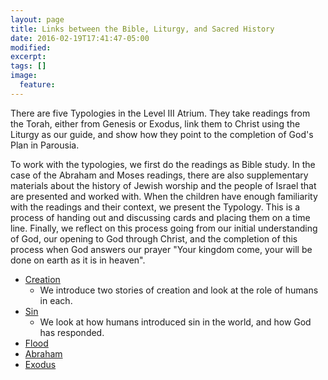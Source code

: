 ```yaml
---
layout: page
title: Links between the Bible, Liturgy, and Sacred History
date: 2016-02-19T17:41:47-05:00
modified:
excerpt:
tags: []
image:
  feature:
---
```


There are five Typologies in the Level III Atrium. They take readings from the Torah, either from Genesis or Exodus, link them to Christ using the Liturgy as our guide, and show how they point to the completion of God's Plan in Parousia.

To work with the typologies, we first do the readings as Bible study. In the case of the Abraham and Moses readings, there are also supplementary materials about the history of Jewish worship and the people of Israel that are presented and worked with. When the children have enough familiarity with the readings and their context, we present the Typology. This is a process of handing out and discussing cards and placing them on a time line. Finally, we reflect on this process going from our initial understanding of God, our opening to God through Christ, and the completion of this process when God answers our prayer "Your kingdom come, your will be done on earth as it is in heaven".

* [Creation](Creation)
  * We introduce two stories of creation and look at the role of humans in each.
* [Sin](Sin)
  * We look at how humans introduced sin in the world, and how God has responded.
* [Flood](Flood)
* [Abraham](Abraham)
* [Exodus](Exodus)
